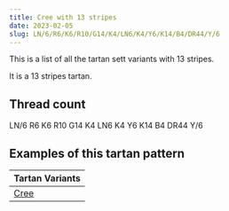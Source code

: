 ```yaml
---
title: Cree with 13 stripes
date: 2023-02-05
slug: LN/6/R6/K6/R10/G14/K4/LN6/K4/Y6/K14/B4/DR44/Y/6
---
```

This is a list of all the tartan sett variants with 13 stripes.

It is a 13 stripes tartan.


## Thread count
LN/6 R6 K6 R10 G14 K4 LN6 K4 Y6 K14 B4 DR44 Y/6

## Examples of this tartan pattern

| Tartan Variants |
|---------------|
| [Cree](/variants/ln/6/r6/k6/r10/g14/k4/ln6/k4/y6/k14/b4/dr44/y/6-b304080-dr401000-g008000-k000000-lne0e0e0-rc00000-yf0c000)||
